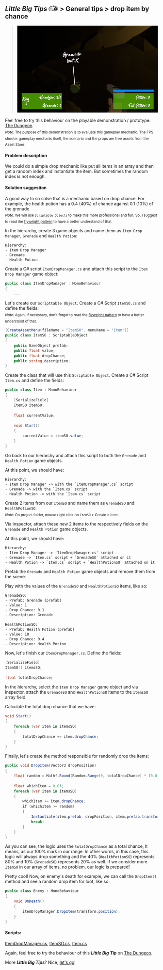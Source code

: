 ## _**Little Big Tips**_ ![Joystick](https://raw.githubusercontent.com/alissin/alissin.github.io/master/images/joystick.png) > General tips > drop item by chance

> ![The Dungeon](./../../_images/the_dungeon/drop-item-by-chance.png)

Feel free to try this behaviour on the playable demonstration / prototype: [The Dungeon](https://simmer.io/@alissin/the-dungeon).<br/>
<sub>_Note:_ The purpose of this demonstration is to evaluate this gameplay mechanic. The FPS shooter gameplay mechanic itself, the scenario and the props are free assets from the Asset Store.</sub>

#### Problem description
We could do a simple drop mechanic like put all items in an array and then get a random index and instantiate the item. But sometimes the random index is not enough. 

#### Solution suggestion
A good way to so solve that is a mechanic based on drop chance. For example, the health potion has a 0.4 (40%) of chance against 0.1 (10%) of the grenade.<br/>
<sub>_Note:_ We will use `Scriptable Objects` to make this more professional and fun. So, I suggest to read the [flyweight pattern](../../pattern-algorithm/flyweight) to have a better understand of that.</sub>

In the hierarchy, create 3 game objects and name them as `Item Drop Manager`, `Grenade` and `Health Potion`:

```
Hierarchy:
- Item Drop Manager
- Grenade
- Health Potion
```

Create a C# script `ItemDropManager.cs` and attach this script to the `Item Drop Manager` game object:

```csharp
public class ItemDropManager : MonoBehaviour
{
    ...
```

Let's create our `Scripttable Object`. Create a C# Script `ItemSO.cs` and define the fields:<br/>
<sub>_Note:_ Again, if necessary, don't forget to read the [flyweight pattern](../../pattern-algorithm/flyweight) to have a better understand of that.</sub>

```csharp
[CreateAssetMenu(fileName = "ItemSO", menuName = "Item")]
public class ItemSO : ScriptableObject
{
    public GameObject prefab;
    public float value;
    public float dropChance;
    public string description;
}
```

Create the class that will use this `Scriptable Object`. Create a C# Script `Item.cs` and define the fields:

```csharp
public class Item : MonoBehaviour
{
    [SerializeField]
    ItemSO itemSO;

    float currentValue;

    void Start()
    {
        currentValue = itemSO.value;
    }
}
```

Go back to our hierarchy and attach this script to both the `Grenade` and `Health Potion` game objects.

At this point, we should have:

```
Hierarchy:
- Item Drop Manager -> with the `ItemDropManager.cs` script
- Grenade -> with the `Item.cs` script
- Health Potion -> with the `Item.cs` script
```

Create 2 items from our `ItemSO` and name them as `GrenadeSO` and `HealthPotionSO`.<br/>
<sub>_Note:_ On project folder, mouse right click on `ItemSO` > Create > Item.</sub>

Via inspector, attach these new 2 items to the respectively fields on the `Grenade` and `Health Potion` game objects.

At this point, we should have:

```
Hierarchy:
- Item Drop Manager -> `ItemDropManager.cs` script
- Grenade -> `Item.cs` script + `GrenadeSO` attached on it
- Health Potion -> `Item.cs` script + `HealthPotionSO` attached on it
```

Prefab the `Grenade` and `Health Potion` game objects and remove them from the scene.

Play with the values of the `GrenadeSO` and `HealthPotionSO` items, like so:

```
GrenadeSO:
- Prefab: Grenade (prefab)
- Value: 1
- Drop Chance: 0.1
- Description: Grenade

HealthPotionSO:
- Prefab: Health Potion (prefab)
- Value: 10
- Drop Chance: 0.4
- Description: Health Potion
```

Now, let's finish our `ItemDropManager.cs`. Define the fields:

```csharp
[SerializeField]
ItemSO[] itemsSO;

float totalDropChance;
```

In the hierarchy, select the `Item Drop Manager` game object and via inspector, attach the `GrenadeSO` and `HealthPotionSO` items to the `ItemsSO` array field.

Calculate the total drop chance that we have:

```csharp
void Start()
{
    foreach (var item in itemsSO)
    {
        totalDropChance += item.dropChance;
    }
}
```

Finally, let's create the method responsible for randomly drop the items:

```csharp
public void DropItem(Vector3 dropPosition)
{
    float random = Mathf.Round(Random.Range(0, totalDropChance) * 10.0f) / 10.0f;

    float whichItem = 0.0f;
    foreach (var item in itemsSO)
    {
        whichItem += item.dropChance;
        if (whichItem >= random)
        {
            Instantiate(item.prefab, dropPosition, item.prefab.transform.rotation);
            break;
        }
    }
}
```

As you can see, the logic uses the `totalDropChance` as a total chance, It means, as our 100% mark in our range. In other words, in this case, this logic will always drop something and the 40% (`HealthPotionSO`) represents 80% and 10% (`GrenadeSO`) represents 20% as well. If we consider more `ItemSO` in our array of items, no problem, our logic is prepared!

Pretty cool! Now, on enemy's death for example, we can call the `DropItem()` method and see a random drop item for loot, like so:

```csharp
public class Enemy : MonoBehaviour
{  
    void OnDeath()
    {
        itemDropManager.DropItem(transform.position);
    }
}
```

#### Scripts:
[ItemDropManager.cs](./ItemDropManager.cs), [ItemSO.cs](./ItemSO.cs), [Item.cs](./Item.cs)

Again, feel free to try the behaviour of this _**Little Big Tip**_ on [The Dungeon](https://simmer.io/@alissin/the-dungeon).

More _**Little Big Tips**_? Nice, [let's go](https://github.com/alissin/little-big-tips)!